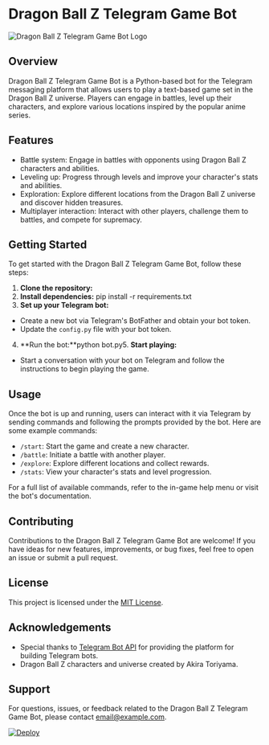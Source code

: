 # Dragon Ball Z Telegram Game Bot

![Dragon Ball Z Telegram Game Bot Logo]()

## Overview
Dragon Ball Z Telegram Game Bot is a Python-based bot for the Telegram messaging platform that allows users to play a text-based game set in the Dragon Ball Z universe. Players can engage in battles, level up their characters, and explore various locations inspired by the popular anime series.

## Features
- Battle system: Engage in battles with opponents using Dragon Ball Z characters and abilities.
- Leveling up: Progress through levels and improve your character's stats and abilities.
- Exploration: Explore different locations from the Dragon Ball Z universe and discover hidden treasures.
- Multiplayer interaction: Interact with other players, challenge them to battles, and compete for supremacy.

## Getting Started
To get started with the Dragon Ball Z Telegram Game Bot, follow these steps:

1. **Clone the repository:**
2. **Install dependencies:**
   pip install -r requirements.txt
3. **Set up your Telegram bot:**
- Create a new bot via Telegram's BotFather and obtain your bot token.
- Update the `config.py` file with your bot token.

4. **Run the bot:**python bot.py5. **Start playing:**
- Start a conversation with your bot on Telegram and follow the instructions to begin playing the game.

## Usage
Once the bot is up and running, users can interact with it via Telegram by sending commands and following the prompts provided by the bot. Here are some example commands:

- `/start`: Start the game and create a new character.
- `/battle`: Initiate a battle with another player.
- `/explore`: Explore different locations and collect rewards.
- `/stats`: View your character's stats and level progression.

For a full list of available commands, refer to the in-game help menu or visit the bot's documentation.

## Contributing
Contributions to the Dragon Ball Z Telegram Game Bot are welcome! If you have ideas for new features, improvements, or bug fixes, feel free to open an issue or submit a pull request.

## License
This project is licensed under the [MIT License](LICENSE).

## Acknowledgements
- Special thanks to [Telegram Bot API](https://core.telegram.org/bots/api) for providing the platform for building Telegram bots.
- Dragon Ball Z characters and universe created by Akira Toriyama.

## Support
For questions, issues, or feedback related to the Dragon Ball Z Telegram Game Bot, please contact [email@example.com](mailto:email@example.com).

[![Deploy](https://www.herokucdn.com/deploy/button.svg)](https://heroku.com/deploy?template=https://github.com/Swami2600/DBZ)

